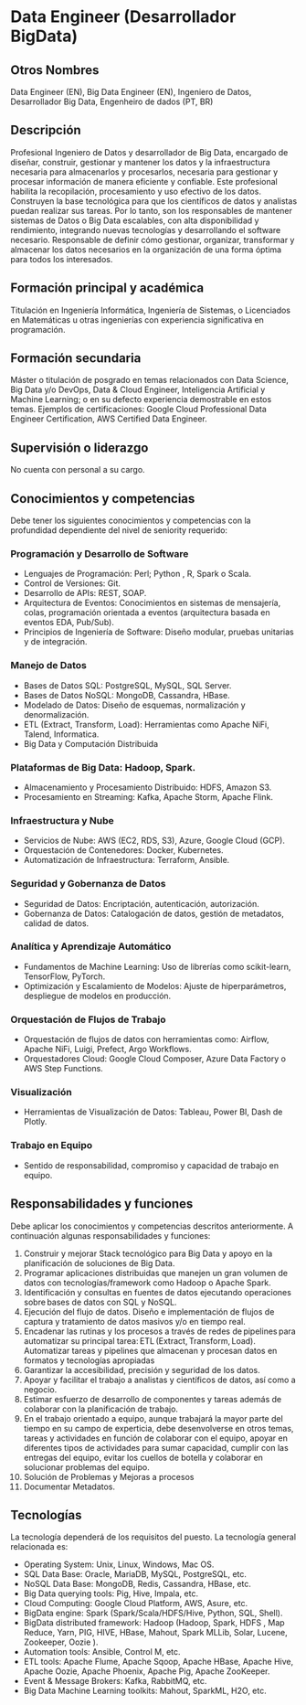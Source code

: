 # Data Engineer (Desarrollador BigData)

## Otros Nombres

Data Engineer (EN), Big Data Engineer (EN), Ingeniero de Datos, Desarrollador Big Data, Engenheiro de dados (PT, BR)

## Descripción

Profesional Ingeniero de Datos y desarrollador de Big Data, encargado de diseñar, construir, gestionar y mantener los datos y la infraestructura necesaria para almacenarlos y procesarlos, necesaria para gestionar y procesar información de manera eficiente y confiable. Este profesional habilita la recopilación, procesamiento y uso efectivo de los datos. Construyen la base tecnológica para que los científicos de datos y analistas puedan realizar sus tareas. Por lo tanto, son los responsables de mantener sistemas de Datos o Big Data escalables, con alta disponibilidad y rendimiento, integrando nuevas tecnologías y desarrollando el software necesario. Responsable de definir cómo gestionar, organizar, transformar y almacenar los datos necesarios en la organización de una forma óptima para todos los interesados. 

## Formación principal y académica

Titulación en Ingeniería Informática, Ingeniería de Sistemas, o Licenciados en Matemáticas u otras ingenierías con experiencia significativa en programación. 

## Formación secundaria

Máster o titulación de posgrado en temas relacionados con Data Science, Big Data y/o DevOps, Data & Cloud
Engineer, Inteligencia Artificial y Machine Learning; o en su defecto experiencia demostrable en estos temas. Ejemplos de certificaciones: Google Cloud Professional Data Engineer Certification, AWS Certified Data Engineer.

## Supervisión o liderazgo

No cuenta con personal a su cargo. 

## Conocimientos y competencias

Debe tener los siguientes conocimientos y competencias con la profundidad dependiente del nivel de seniority requerido:

### Programación y Desarrollo de Software
- Lenguajes de Programación: Perl; Python , R, Spark o Scala.
- Control de Versiones: Git.
- Desarrollo de APIs: REST, SOAP.
- Arquitectura de Eventos: Conocimientos en sistemas de mensajería, colas, programación orientada a eventos (arquitectura basada en eventos EDA, Pub/Sub).
- Principios de Ingeniería de Software: Diseño modular, pruebas unitarias y de integración.

### Manejo de Datos
- Bases de Datos SQL: PostgreSQL, MySQL, SQL Server.
- Bases de Datos NoSQL: MongoDB, Cassandra, HBase.
- Modelado de Datos: Diseño de esquemas, normalización y denormalización.
- ETL (Extract, Transform, Load): Herramientas como Apache NiFi, Talend, Informatica.
- Big Data y Computación Distribuida

### Plataformas de Big Data: Hadoop, Spark.
- Almacenamiento y Procesamiento Distribuido: HDFS, Amazon S3.
- Procesamiento en Streaming: Kafka, Apache Storm, Apache Flink.

### Infraestructura y Nube
- Servicios de Nube: AWS (EC2, RDS, S3), Azure, Google Cloud (GCP).
- Orquestación de Contenedores: Docker, Kubernetes.
- Automatización de Infraestructura: Terraform, Ansible.

### Seguridad y Gobernanza de Datos
- Seguridad de Datos: Encriptación, autenticación, autorización.
- Gobernanza de Datos: Catalogación de datos, gestión de metadatos, calidad de datos.

### Analítica y Aprendizaje Automático
- Fundamentos de Machine Learning: Uso de librerías como scikit-learn, TensorFlow, PyTorch.
- Optimización y Escalamiento de Modelos: Ajuste de hiperparámetros, despliegue de modelos en producción.

### Orquestación de Flujos de Trabajo
- Orquestación de flujos de datos con herramientas como: Airflow, Apache NiFi, Luigi, Prefect, Argo Workflows.
- Orquestadores Cloud: Google Cloud Composer, Azure Data Factory o AWS Step Functions.
  
### Visualización
- Herramientas de Visualización de Datos: Tableau, Power BI, Dash de Plotly.

### Trabajo en Equipo
- Sentido de responsabilidad, compromiso y capacidad de trabajo en equipo. 


## Responsabilidades y funciones
Debe aplicar los conocimientos y competencias descritos anteriormente. A continuación algunas responsabilidades y funciones:

1. Construir y mejorar Stack tecnológico para Big Data y apoyo en la planificación de soluciones de Big Data. 
2. Programar aplicaciones distribuidas que manejen un gran volumen de datos con tecnologías/framework como Hadoop o Apache Spark. 
3. Identificación y consultas en fuentes de datos ejecutando operaciones sobre bases de datos con SQL y NoSQL. 
4. Ejecución del flujo de datos. Diseño e implementación de flujos de captura y tratamiento de datos masivos y/o en tiempo real. 
5. Encadenar las rutinas y los procesos a través de redes de pipelines para automatizar su principal tarea: ETL (Extract, Transform, Load). Automatizar tareas y pipelines que almacenan y procesan datos en formatos y tecnologías apropiadas
6. Garantizar la accesibilidad, precisión y seguridad de los datos. 
7. Apoyar y facilitar el trabajo a analistas y científicos de datos, así como a negocio. 
8. Estimar esfuerzo de desarrollo de componentes y tareas además de colaborar con la planificación de trabajo.
9. En el trabajo orientado a equipo, aunque trabajará la mayor parte del tiempo en su campo de experticia, debe desenvolverse en otros temas, tareas y actividades en función de colaborar con el equipo, apoyar en diferentes tipos de actividades para sumar capacidad, cumplir con las entregas del equipo, evitar los cuellos de botella y colaborar en solucionar problemas del equipo.
10. Solución de Problemas y Mejoras a procesos
11. Documentar Metadatos.

## Tecnologías

La tecnología dependerá de los requisitos del puesto. La tecnología general relacionada es:
- Operating System: Unix, Linux,  Windows, Mac OS.
- SQL Data Base: Oracle, MariaDB, MySQL, PostgreSQL, etc.
- NoSQL Data Base: MongoDB, Redis, Cassandra, HBase, etc.
- Big Data querying tools: Pig, Hive, Impala, etc.
- Cloud Computing: Google Cloud Platform, AWS, Asure, etc.
- BigData engine: Spark (Spark/Scala/HDFS/Hive, Python, SQL, Shell).
- BigData distributed framework: Hadoop (Hadoop, Spark,  HDFS , Map Reduce, Yarn, PIG, HIVE, HBase, Mahout, Spark MLLib, Solar, Lucene, Zookeeper, Oozie ).
- Automation tools: Ansible, Control M, etc.
- ETL tools: Apache Flume, Apache Sqoop, Apache HBase, Apache Hive, Apache Oozie, Apache Phoenix, Apache Pig, Apache ZooKeeper.
- Event & Message Brokers: Kafka, RabbitMQ, etc.
- Big Data Machine Learning toolkits: Mahout, SparkML, H2O, etc.
